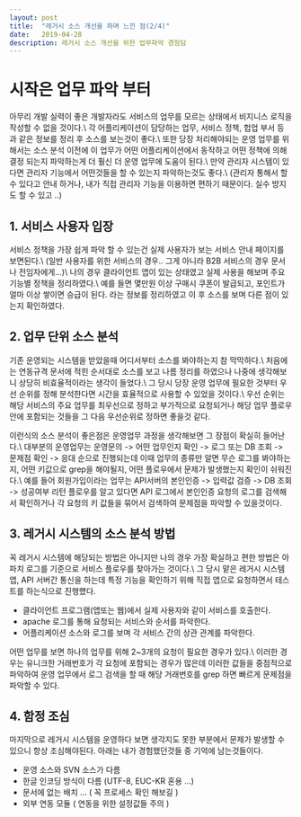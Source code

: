 ```yaml
---
layout: post
title:  "레거시 소스 개선을 하며 느낀 점(2/4)"
date:   2019-04-28
description: 레거시 소스 개선을 위한 업무파악 경험담
---
```

# 시작은 업무 파악 부터
아무리 개발 실력이 좋은 개발자라도 서비스의 업무를 모르는 상태에서 비지니스 로직을 작성할 수 없을 것이다.\\
각 어플리케이션이 담당하는 업무, 서비스 정책, 헙업 부서 등 과 같은 정보를 정리 후 소스를 보는것이 좋다.\\
또한 당장 처리해야되는 운영 업무를 위해서는 소스 분석 이전에 이 업무가 어떤 어플리케이션에서 동작하고 어떤 정책에 의해 결정 되는지 파악하는게 더 훨신 더 운영 업무에 도움이 된다.\\
만약 관리자 시스템이 있다면 관리자 기능에서 어떤것들을 할 수 있는지 파악하는것도 좋다.\\
(관리자 통해서 할 수 있다고 안내 하거나, 내가 직접 관리자 기능을 이용하면 편하기 때문이다. 실수 방지도 할 수 있고 ..)

## 1. 서비스 사용자 입장
서비스 정책을 가장 쉽게 파악 할 수 있는건 실제 사용자가 보는 서비스 안내 페이지를 보면된다.\\
(일반 사용자를 위한 서비스의 경우.. 그게 아니라 B2B 서비스의 경우 문서나 전임자에게...)\\
나의 경우 클라이언트 앱이 있는 상태였고 실제 사용을 해보며 주요 기능별 정책을 정리하였다.\\
예를 들면 몇만원 이상 구매시 쿠폰이 발급되고, 포인트가 얼마 이상 쌓이면 승급이 된다. 라는 정보를 정리하였고 이 후 소스를 보며 다른 점이 있는지 확인하였다.

## 2. 업무 단위 소스 분석
기존 운영되는 시스템을 받았을때 어디서부터 소스를 봐야하는지 참 막막하다.\\
처음에는 연동규격 문서에 적힌 순서대로 소스를 보고 나름 정리를 하였으나 나중에 생각해보니 상당히 비효율적이라는 생각이 들었다.\\
그 당시 당장 운영 업무에 필요한 것부터 우선 순위를 정해 분석한다면 시간을 효율적으로 사용할 수 있었을 것이다.\\
우선 순위는 해당 서비스의 주요 업무를 최우선으로 정하고 부가적으로 요청되거나 해당 업무 플로우 안에 포함되는 것들을 그 다음 우선순위로 정하면 좋을것 같다.

이런식의 소스 분석이 좋은점은 운영업무 과정을 생각해보면 그 장점이 확실히 들어난다.\\
대부분의 운영업무는 운영문의 -> 어떤 업무인지 확인 -> 로그 또는 DB 조회 -> 문제점 확인 -> 응대 순으로 진행되는데
이때 업무의 종류만 알면 무슨 로그를 봐야하는지, 어떤 키값으로 grep을 해야될지, 어떤 플로우에서 문제가 발생했는지 확인이 쉬워진다.\\
예를 들어 회원가입이라는 업무는 API서버의 본인인증 -> 입력값 검증 -> DB 조회 -> 성공여부 리턴 플로우를 알고 있다면 
API 로그에서 본인인증 요청의 로그를 검색해서 확인하거나 각 요청의 키 값들을 묶어서 검색하여 문제점을 파악할 수 있을것이다.

## 3. 레거시 시스템의 소스 분석 방법
꼭 레거시 시스템에 해당되는 방법은 아니지만 나의 경우 가장 확실하고 편한 방법은 아파치 로그를 기준으로 서비스 플로우를 찾아가는 것이다.\\
그 당시 맡은 레거시 시스템 앱, API 서버간 통신을 하는데 특정 기능을 확인하기 위해 직접 앱으로 요청하면서 테스트를 하는식으로 진행헀다.
 * 클라이언트 프로그램(앱또는 웹)에서 실제 사용자와 같이 서비스를 호출한다.
 * apache 로그를 통해 요청되는 서비스와 순서를 파악한다.
 * 어플리케이션 소스와 로그를 보며 각 서비스 간의 상관 관계를 파악한다.

어떤 업무를 보면 하나의 업무를 위해 2~3개의 요청이 필요한 경우가 있다.\\
이러한 경우는 유니크한 거래번호가 각 요청에 포함되는 경우가 많은데 이러한 값들을 중점적으로 파악하여 운영 업무에서 로그 검색을 할 때 해당 거래번호를 grep 하면 빠르게 문제점을 파악할 수 있다.

## 4. 함정 조심
마지막으로 레거시 시스템을 운영하다 보면 생각지도 못한 부분에서 문제가 발생할 수 있으니 항상 조심해야된다. 아래는 내가 경험했던것들 중 기억에 남는것들이다.
 * 운영 소스와 SVN 소스가 다름
 * 한글 인코딩 방식이 다름 (UTF-8, EUC-KR 혼용 ...)
 * 문서에 없는 배치 ... ( 꼭 프로세스 확인 해보길 )
 * 외부 연동 모듈 ( 연동을 위한 설정값들 주의 )
 